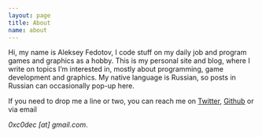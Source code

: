 ```yaml
---
layout: page
title: About
name: about
---
```


Hi, my name is Aleksey Fedotov, I code stuff on my daily job and program games and graphics as a hobby. This is my personal site and blog, where I write on topics I’m interested in, mostly about programming, game development and graphics. My native language is Russian, so posts in Russian can occasionally pop-up here.

If you need to drop me a line or two, you can reach me on [Twitter](http://twitter.com/0xc0dec), [Github](http://github.com/0xc0dec) or via email

*0xc0dec [_at_] gmail.com*.

